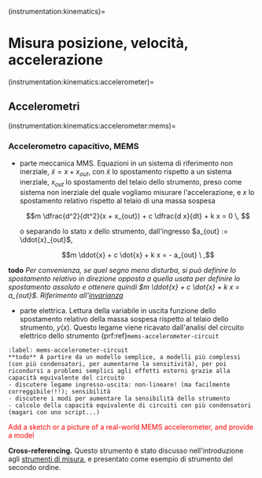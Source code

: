 (instrumentation:kinematics)=
# Misura posizione, velocità, accelerazione

(instrumentation:kinematics:accelerometer)=
## Accelerometri

(instrumentation:kinematics:accelerometer:mems)=
### Accelerometro capacitivo, MEMS

- parte meccanica MMS. Equazioni in un sistema di riferimento non inerziale, $\tilde{x} = x + x_{out}$, con $\tilde{x}$ lo spostamento rispetto a un sistema inerziale, $x_{out}$ lo spostamento del telaio dello strumento, preso come sistema non inerziale del quale vogliamo misurare l'accelerazione, e $x$ lo spostamento relativo rispetto al telaio di una massa sospesa

  $$m \dfrac{d^2}{dt^2}(x + x_{out}) + c \dfrac{d x}{dt} + k x = 0 \, $$

  o separando lo stato $x$ dello strumento, dall'ingresso $a_{out} := \ddot{x}_{out}$,

  $$m \ddot{x} + c \dot{x} + k x = - a_{out} \ ,$$

**todo** *Per convenienza, se quel segno meno disturba, si può definire lo spostamento relativo in direzione opposta a quella usata per definire lo spostamento assoluto e ottenere quindi $m \ddot{x} + c \dot{x} + k x = a_{out}$. Riferimento all'[invarianza](physics-hs:todo:invariance)*

- parte elettrica. Lettura della variabile in uscita funzione dello spostamento relativo della massa sospesa rispetto al telaio dello strumento, $y(x)$. Questo legame viene ricavato dall'analisi del circuito elettrico dello strumento {prf:ref}`mems-accelerometer-circuit`


```{prf:example} Circuito elettrico dello strumento
:label: mems-accelerometer-circuit
**todo** A partire da un modello semplice, a modelli più complessi (con più condensatori, per aumentarne la sensitività), per poi ricondursi a problemi semplici agli effetti esterni grazie alla capacità equivalente del circuito
- discutere legame ingresso-uscita: non-lineare! (ma facilmente correggibile!!!); sensibilità
- discutere i modi per aumentare la sensibilità dello strumento
- calcolo della capacità equivalente di circuiti con più condensatori (magari con uno script...)
```


<span style="color:red">Add a sketch or a picture of a real-world MEMS accelerometer, and provide a model</span>

**Cross-referencing.** Questo strumento è stato discusso nell'introduzione agli [strumenti di misura](physics-hs:intro:measurements:order), e presentato come esempio di strumento del secondo ordine.
